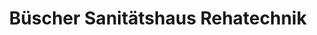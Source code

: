 ---
title: "Büscher Sanitätshaus Rehatechnik"
url: /paderborn/buescher-sanitaetshaus-rehatechnik/
shop: Sanitätshaus
---